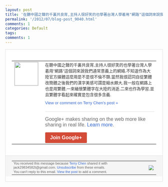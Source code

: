 ```yaml
---
layout: post
title: '在聽中國之聲的千裏共良宵,主持人很好笑的也學著台灣人學着用"網路"這個詞來說我們通...'
permalink: '/2012/07/blog-post_9040.html'
comments: 1
categories: Default
tags: 
comments: 1
---
```

<div style="border:solid 1px #dfdfdf;color:#686868;font:13px Arial"><div style="background-color:#fff;padding:20px;"><table cellpadding="0" cellspacing="0"><tr><td style="padding-right:15px;vertical-align:top"><a href="https://plus.google.com/_/notifications/emlink?emrecipient=110200756825219614165&amp;emid=CIjE16rWrbECFeZv5Qod-GQAAA&amp;path=%2F108643996575278738906&amp;dt=1342973549080&amp;uob=8"><img height="75" src="https://lh3.googleusercontent.com/-KKRGTyJ5Bl0/AAAAAAAAAAI/AAAAAAAAEEY/jllxqER5dCk/s75-c-k-a/photo.jpg" style="border:solid 1px #cccccc;" width="75"/></a></td><td style="width:578px;color:#333;font:13px Arial;vertical-align:top;"><div style="padding-bottom:10px">在聽中國之聲的千裏共良宵,主持人很好笑的<wbr/>也學著台灣人學着用"網路"這個詞來說我們<wbr/>通常意義上的網絡,不知道作為大陸官方媒體<wbr/>這麼用是不是很不倫不類,當然我很認同自從<wbr/>繁體改簡體之後我們的漢字美感可謂是縮水頗<wbr/>大,我一般在網路上也是用繁體,一來緬懷繁<wbr/>體字在大陸的消逝,二來也作為學習,並且繁<wbr/>體字看起來確實是包含很多含義.</div><a href="https://plus.google.com/_/notifications/emlink?emrecipient=110200756825219614165&amp;emid=CIjE16rWrbECFeZv5Qod-GQAAA&amp;path=%2F108643996575278738906%2Fposts%2FHjmYXrkQTpj%3Fgpinv%3DAMIXal-gvG9gt2UZjvE92y85emwJZqDtbwoT-9i_9fVRfcmAn0MHLoJV66kXWC5BlhJITKzEwOtpT_BpskL2593iyQY38s9bKb4Lz3cumPaLJev14iWigK4&amp;dt=1342973549080&amp;uob=8" style="color:#3366CC;text-decoration:none;">View or comment on Terry Chen's post »</a><div style="margin-top:20px;border-top:solid 1px #dfdfdf"><div style="padding:15px 0;color:#686868;font:16px Arial;">Google+ makes sharing on the web more like sharing in real life. <a href="http://www.google.com/+/learnmore/" style="color:#3366CC;text-decoration:none;">Learn more</a>.</div><a href="https://plus.google.com/_/notifications/emlink?emrecipient=110200756825219614165&amp;emid=CIjE16rWrbECFeZv5Qod-GQAAA&amp;path=%2F%3Fgpinv%3DAMIXal-gvG9gt2UZjvE92y85emwJZqDtbwoT-9i_9fVRfcmAn0MHLoJV66kXWC5BlhJITKzEwOtpT_BpskL2593iyQY38s9bKb4Lz3cumPaLJev14iWigK4&amp;dt=1342973549080&amp;uob=8" style="display:inline-block;padding:7px 15px;background-color:#d44b38; color:#fff;font-size:16px; font-weight:bold;border-radius:2px;-webkit-border-radius:2px; -moz-border-radius:2px;border:solid 1px #c43b28; white-space:nowrap;text-decoration:none">Join Google+</a></div></td></tr></table></div><div style="border-top:solid 1px #dfdfdf;padding:0 20px; background-color:#f5f5f5"><table cellpadding="0" cellspacing="0" style="height:50px"><tbody><tr><td style="vertical-align:middle;width:100%; color:#636363;font:11px Arial; line-height:120%">You received this message because <a href="https://plus.google.com/_/notifications/emlink?emrecipient=110200756825219614165&amp;emid=CIjE16rWrbECFeZv5Qod-GQAAA&amp;path=%2F108643996575278738906%3Fgpinv%3DAMIXal-gvG9gt2UZjvE92y85emwJZqDtbwoT-9i_9fVRfcmAn0MHLoJV66kXWC5BlhJITKzEwOtpT_BpskL2593iyQY38s9bKb4Lz3cumPaLJev14iWigK4&amp;dt=1342973549080&amp;uob=8" style="color:#3366CC;text-decoration:none;">Terry Chen</a> shared it with jack29834582t@gmail.com. <a href="https://plus.google.com/_/notifications/emlink?emrecipient=110200756825219614165&amp;emid=CIjE16rWrbECFeZv5Qod-GQAAA&amp;path=%2F_%2Fnonplus%2Femailsettings%3Fgpinv%3DAMIXal-gvG9gt2UZjvE92y85emwJZqDtbwoT-9i_9fVRfcmAn0MHLoJV66kXWC5BlhJITKzEwOtpT_BpskL2593iyQY38s9bKb4Lz3cumPaLJev14iWigK4%26est%3DADH5u8Vr0rr6MB06O7oC3EWUqhhuv5AsQK3gUiJYfsyseH_k8JRHLx1YAfAxQhlvs-lIoWj0KpaeVYGhY6jDvUoFD39MuxozS-8s5ybihKx_-rNXT33f2iL3aTwEu5F2iI30O3exNOw0qvKjNuxXpW26vSSZA65OTw&amp;dt=1342973549080&amp;uob=8" style="color:#3366CC;text-decoration:none;">Unsubscribe</a> from these emails.<br/>You can't reply to this email. <a href="https://plus.google.com/_/notifications/emlink?emrecipient=110200756825219614165&amp;emid=CIjE16rWrbECFeZv5Qod-GQAAA&amp;path=%2F108643996575278738906%2Fposts%2FHjmYXrkQTpj%3Fgpinv%3DAMIXal-gvG9gt2UZjvE92y85emwJZqDtbwoT-9i_9fVRfcmAn0MHLoJV66kXWC5BlhJITKzEwOtpT_BpskL2593iyQY38s9bKb4Lz3cumPaLJev14iWigK4&amp;dt=1342973549080&amp;uob=8" style="color:#3366CC;text-decoration:none;">View the post</a> to add a comment.<br/></td><td><img src="https://ssl.gstatic.com/s2/oz/images/notifications/logo/google-plus-6617a72bb36cc548861652780c9e6ff1.png"/></td></tr></tbody></table></div></div>